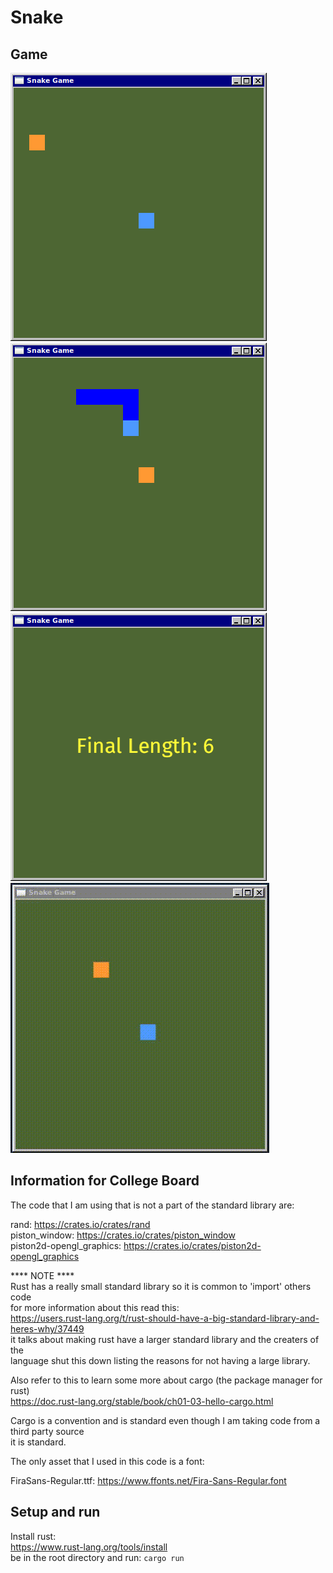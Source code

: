 # Snake

## Game

<p align="left">
<img alt="snake beginning" src="assets/snake beginning.png"/>
<img alt="snake during" src="assets/snake during.png"/>
<img alt="snake final" src="assets/snake final.png"/>
<img alt="snake gameplay" src="assets/snake gameplay.gif"/>
</p>

## Information for College Board
The code that I am using that is not a part of the standard library are:

rand:
https://crates.io/crates/rand</br>
piston_window:
https://crates.io/crates/piston_window</br>
piston2d-opengl_graphics:
https://crates.io/crates/piston2d-opengl_graphics</br>

**** NOTE ****</br>
Rust has a really small standard library so it is common to 'import' others code</br>
for more information about this read this:</br>
https://users.rust-lang.org/t/rust-should-have-a-big-standard-library-and-heres-why/37449</br>
it talks about making rust have a larger standard library and the creaters of the</br>
language shut this down listing the reasons for not having a large library.

Also refer to this to learn some more about cargo (the package manager for rust)</br>
https://doc.rust-lang.org/stable/book/ch01-03-hello-cargo.html

Cargo is a convention and is standard even though I am taking code from a third party source</br>
it is standard.

The only asset that I used in this code is a font:

FiraSans-Regular.ttf:
https://www.ffonts.net/Fira-Sans-Regular.font

## Setup and run
Install rust:</br>
https://www.rust-lang.org/tools/install</br>
be in the root directory and run:
<code>cargo run</code>
